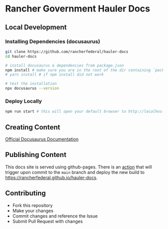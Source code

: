 # Rancher Government Hauler Docs

## Local Development

### Installing Dependencies (docusaurus)

```bash
git clone https://github.com/rancherfederal/hauler-docs
cd hauler-docs

# install docusaurus & dependencies from package.json
npm install # make sure you are in the root of the dir containing `package.json`
# yarn install # if npm install did not work

# test the installation
npx docusaurus --version
```

### Deploy Locally

```bash
npm run start # this will open your default browser to http://localhost:3000
```

## Creating Content

[Official Docusaurus Documentation](https://docusaurus.io/docs/creating-pages)

## Publishing Content

This docs site is served using github-pages. There is an [action](.github/workflows/deploy.yml) that will trigger upon commit to the `main` branch and deploy the new build to https://rancherfederal.github.io/hauler-docs.

## Contributing

- Fork this repository
- Make your changes
- Commit changes and reference the Issue
- Submit Pull Request with changes
